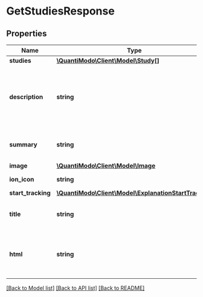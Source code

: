 # GetStudiesResponse

## Properties
Name | Type | Description | Notes
------------ | ------------- | ------------- | -------------
**studies** | [**\QuantiModo\Client\Model\Study[]**](Study.md) |  | [optional] 
**description** | **string** | Ex: These factors are most predictive of Overall Mood based on your own data. | 
**summary** | **string** | Can be used as title in help info popup | 
**image** | [**\QuantiModo\Client\Model\Image**](Image.md) |  | [optional] 
**ion_icon** | **string** | Ex: ion-ios-person | [optional] 
**start_tracking** | [**\QuantiModo\Client\Model\ExplanationStartTracking**](ExplanationStartTracking.md) |  | [optional] 
**title** | **string** | Ex: Top Predictors of Overall Mood | [optional] 
**html** | **string** | Embeddable list of study summaries with explanation at the top | [optional] 

[[Back to Model list]](../README.md#documentation-for-models) [[Back to API list]](../README.md#documentation-for-api-endpoints) [[Back to README]](../README.md)


